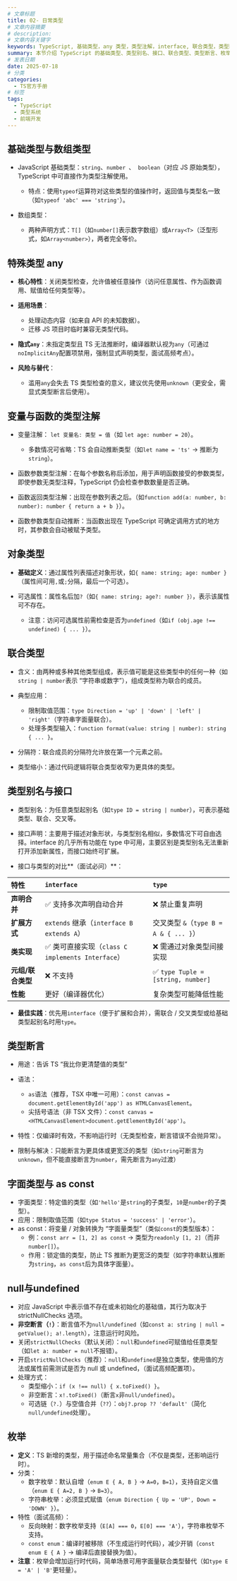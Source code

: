 ```yaml
---
# 文章标题
title: 02- 日常类型
# 文章内容摘要
# description:
# 文章内容关键字
keywords: TypeScript, 基础类型，any 类型，类型注解，interface, 联合类型，类型断言，枚举，strictNullChecks
summary: 本节介绍 TypeScript 的基础类型、类型别名、接口、联合类型、类型断言、枚举等概念，帮助读者理解 TypeScript 的类型系统。
# 发表日期
date: 2025-07-18
# 分类
categories:
  - TS官方手册
# 标签
tags:
  - TypeScript
  - 类型系统
  - 前端开发
---
```


## **基础类型与数组类型**

- JavaScript 基础类型：`string`、`number `、` boolean`（对应 JS 原始类型），TypeScript 中可直接作为类型注解使用。

  - 特点：使用`typeof`运算符对这些类型的值操作时，返回值与类型名一致（如`typeof 'abc' === 'string'`）。

- 数组类型：

  - 两种声明方式：`T[]`（如`number[]`表示数字数组）或`Array<T>`（泛型形式，如`Array<number>`），两者完全等价。

## **特殊类型** **any**

- **核心特性**：关闭类型检查，允许值被任意操作（访问任意属性、作为函数调用、赋值给任何类型等）。

- **适用场景**：
  - 处理动态内容（如来自 API 的未知数据）。
  - 迁移 JS 项目时临时兼容无类型代码。
- **隐式`any`**：未指定类型且 TS 无法推断时，编译器默认视为`any`（可通过`noImplicitAny`配置项禁用，强制显式声明类型，面试高频考点）。
- **风险与替代**：
  - 滥用`any`会失去 TS 类型检查的意义，建议优先使用`unknown`（更安全，需显式类型断言后使用）。

## **变量与函数的类型注解**

- 变量注解： `let 变量名: 类型 = 值`（如 `let age: number = 20`）。

  - 多数情况可省略：TS 会自动推断类型（如`let name = 'ts'` → 推断为`string`）。

- 函数参数类型注解：在每个参数名称后添加，用于声明函数接受的参数类型，即使参数无类型注释，TypeScript 仍会检查参数数量是否正确。

- 函数返回类型注解：出现在参数列表之后。（如`function add(a: number, b: number): number { return a + b }`）。

- 函数参数类型自动推断：当函数出现在 TypeScript 可确定调用方式的地方时，其参数会自动被赋予类型。

## **对象类型**

- **基础定义**：通过属性列表描述对象形状，如`{ name: string; age: number }`（属性间可用`,`或`;`分隔，最后一个可选）。

- 可选属性：属性名后加`?`（如`{ name: string; age?: number }）`，表示该属性可不存在。
  - 注意：访问可选属性前需检查是否为`undefined`（如`if (obj.age !== undefined) { ... }`）。

## **联合类型**

- 含义：由两种或多种其他类型组成，表示值可能是这些类型中的任何一种（如`string | number`表示 “字符串或数字”），组成类型称为联合的成员。

- 典型应用：

  - 限制取值范围：`type Direction = 'up' | 'down' | 'left' | 'right'`（字符串字面量联合）。
  - 处理多类型输入：`function format(value: string | number): string { ... }`。

- 分隔符：联合成员的分隔符允许放在第一个元素之前。

- 类型缩小：通过代码逻辑将联合类型收窄为更具体的类型。

## **类型别名与接口**

- 类型别名：为任意类型起别名（如`type ID = string | number`），可表示基础类型、联合、交叉等。

- 接口声明：主要用于描述对象形状，与类型别名相似，多数情况下可自由选择。interface 的几乎所有功能在 type 中可用，主要区别是类型别名无法重新打开添加新属性，而接口始终可扩展。

- 接口与类型的对比**（面试必问）**：

| **特性**          | `interface`                                       | `type`                                 |
| :---------------- | :------------------------------------------------ | :------------------------------------- |
| **声明合并**      | ✅ 支持多次声明自动合并                           | ❌ 禁止重复声明                        |
| **扩展方式**      | `extends` 继承（`interface B extends A`）         | 交叉类型 `&`（`type B = A & { ... }`） |
| **类实现**        | ✅ 类可直接实现（`class C implements Interface`） | ❌ 需通过对象类型间接实现              |
| **元组/联合类型** | ❌ 不支持                                         | ✅ `type Tuple = [string, number]`     |
| **性能**          | 更好（编译器优化）                                | 复杂类型可能降低性能                   |

- **最佳实践**：优先用`interface`（便于扩展和合并），需联合 / 交叉类型或给基础类型起别名时用`type`。

## **类型断言**

- 用途：告诉 TS “我比你更清楚值的类型”

- 语法：
  - `as`语法（推荐，TSX 中唯一可用）：`const canvas = document.getElementById('app') as HTMLCanvasElement`。
  - 尖括号语法（非 TSX 文件）：`const canvas = <HTMLCanvasElement>document.getElementById('app')`。
- 特性：仅编译时有效，不影响运行时（无类型检查，断言错误不会抛异常）。

- 限制与解决：只能断言为更具体或更宽泛的类型（如`string`可断言为`unknown`，但不能直接断言为`number`，需先断言为`any`过渡）

## **字面类型与** **as const**

- 字面类型：特定值的类型（如`'hello'`是`string`的子类型，`10`是`number`的子类型）。
- 应用：限制取值范围（如`type Status = 'success' | 'error'`）。
- as const：将变量 / 对象转换为 “字面量类型”（类似`const`的类型版本）：
  - 例：`const arr = [1, 2] as const` → 类型为`readonly [1, 2]`（而非`number[]`）。
  - 作用：锁定值的类型，防止 TS 推断为更宽泛的类型（如字符串默认推断为`string`，`as const`后为具体字面量）。

## **null**与**undefined**

- 对应 JavaScript 中表示值不存在或未初始化的基础值，其行为取决于 strictNullChecks 选项。
- **非空断言（`!`）**：断言值不为`null/undefined`（如`const a: string | null = getValue(); a!.length`），注意运行时风险。
- 关闭`strictNullChecks`（默认关闭）：`null`和`undefined`可赋值给任意类型（如`let a: number = null`不报错）。
- 开启`strictNullChecks`（推荐）：`null`和`undefined`是独立类型，使用值的方法或属性前需测试是否为 null 或 undefined，（面试高频配置项）。
- 处理方式：
  - 类型缩小：`if (x !== null) { x.toFixed() }`。
  - 非空断言：`x!.toFixed()`（断言`x`非`null/undefined`）。
  - 可选链（`?.`）与空值合并（`??`）：`obj?.prop ?? 'default'`（简化`null/undefined`处理）。

## **枚举**

- **定义**：TS 新增的类型，用于描述命名常量集合（不仅是类型，还影响运行时）。
- 分类：
  - 数字枚举：默认自增（`enum E { A, B }` → `A=0`，`B=1`），支持自定义值（`enum E { A=2, B }` → `B=3`）。
  - 字符串枚举：必须显式赋值（`enum Direction { Up = 'UP', Down = 'DOWN' }`）。
- 特性（面试高频）：
  - 反向映射：数字枚举支持（`E[A] === 0`，`E[0] === 'A'`），字符串枚举不支持。
  - `const enum`：编译时被移除（不生成运行时代码），减少开销（`const enum E { A }` → 编译后直接替换为值）。
- **注意**：枚举会增加运行时代码，简单场景可用字面量联合类型替代（如`type E = 'A' | 'B'`更轻量）。
